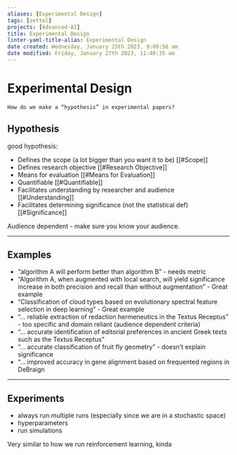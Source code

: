 ```yaml
---
aliases: [Experimental Design]
tags: [zettel]
projects: [Advanced-AI]
title: Experimental Design
linter-yaml-title-alias: Experimental Design
date created: Wednesday, January 25th 2023, 9:00:56 am
date modified: Friday, January 27th 2023, 11:40:35 am
---
```


# Experimental Design

```!!
How do we make a “hypothesis” in experimental papers?
```

## Hypothesis

good hypothesis:

* Defines the scope (a lot bigger than you want it to be) [[#Scope]]
* Defines research objective [[#Research Objective]]
* Means for evaluation [[#Means for Evaluation]]
* Quantifiable [[#Quantifiable]]
* Facilitates understanding by researcher and audience [[#Understanding]]
* Facilitates determining significance (not the statistical def) [[#Significance]]

Audience dependent - make sure you know your audience.

****
## Examples

* “algorithm A will perform better than algorithm B” - needs metric
* “Algorithm A, when augmented with local search, will yield significance increase in both precision and recall than without augmentation” - Great example
* “Classification of cloud types based on evolutionary spectral feature selection in deep learning” - Great example
* “… reliable extraction of redaction hermeneutics in the Textus Receptus” - too specific and domain reliant (audience dependent criteria)
* “… accurate identification of editorial preferences in ancient Greek texts such as the Textus Receptus”
* “… accurate classification of fruit fly geometry” - doesn’t explain significance
* “… improved accuracy in gene alignment based on frequented regions in DeBraign

****

## Experiments

* always run multiple runs (especially since we are in a stochastic space)
* hyperparameters
* run simulations

Very similar to how we run reinforcement learning, kinda
